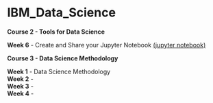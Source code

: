 # IBM_Data_Science

**Course 2 - Tools for Data Science**

**Week 6** - Create and Share your Jupyter Notebook [(jupyter notebook)](https://github.com/matsumotomarlon/IBM_Data_Science/blob/main/Jupyter_Notebook.ipynb)

**Course 3 - Data Science Methodology**

**Week 1** - Data Science Methodology</br>
**Week 2** - </br>
**Week 3** - </br>
**Week 4** - </br>

